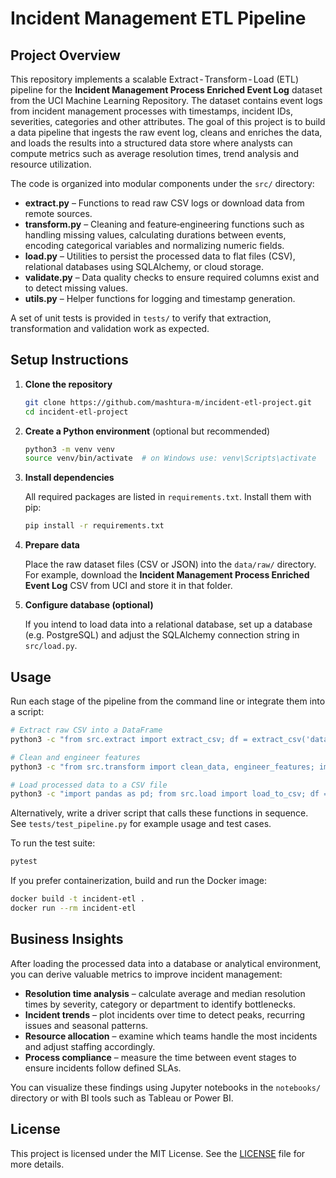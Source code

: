 # Incident Management ETL Pipeline

## Project Overview

This repository implements a scalable Extract ‑ Transform ‑ Load (ETL) pipeline for the **Incident Management Process Enriched Event Log** dataset from the UCI Machine Learning Repository. The dataset contains event logs from incident management processes with timestamps, incident IDs, severities, categories and other attributes. The goal of this project is to build a data pipeline that ingests the raw event log, cleans and enriches the data, and loads the results into a structured data store where analysts can compute metrics such as average resolution times, trend analysis and resource utilization.

The code is organized into modular components under the `src/` directory:

- **extract.py** – Functions to read raw CSV logs or download data from remote sources.
- **transform.py** – Cleaning and feature‑engineering functions such as handling missing values, calculating durations between events, encoding categorical variables and normalizing numeric fields.
- **load.py** – Utilities to persist the processed data to flat files (CSV), relational databases using SQLAlchemy, or cloud storage.
- **validate.py** – Data quality checks to ensure required columns exist and to detect missing values.
- **utils.py** – Helper functions for logging and timestamp generation.

A set of unit tests is provided in `tests/` to verify that extraction, transformation and validation work as expected.

## Setup Instructions

1. **Clone the repository**

   ```bash
   git clone https://github.com/mashtura-m/incident-etl-project.git
   cd incident-etl-project
   ```

2. **Create a Python environment** (optional but recommended)

   ```bash
   python3 -m venv venv
   source venv/bin/activate  # on Windows use: venv\Scripts\activate
   ```

3. **Install dependencies**

   All required packages are listed in `requirements.txt`. Install them with pip:

   ```bash
   pip install -r requirements.txt
   ```

4. **Prepare data**

   Place the raw dataset files (CSV or JSON) into the `data/raw/` directory. For example, download the **Incident Management Process Enriched Event Log** CSV from UCI and store it in that folder.

5. **Configure database (optional)**

   If you intend to load data into a relational database, set up a database (e.g. PostgreSQL) and adjust the SQLAlchemy connection string in `src/load.py`.

## Usage

Run each stage of the pipeline from the command line or integrate them into a script:

```bash
# Extract raw CSV into a DataFrame
python3 -c "from src.extract import extract_csv; df = extract_csv('data/raw/incident_log.csv'); print(df.head())"

# Clean and engineer features
python3 -c "from src.transform import clean_data, engineer_features; import pandas as pd; df = pd.read_csv('data/raw/incident_log.csv'); df_clean = clean_data(df); df_feat = engineer_features(df_clean); print(df_feat.head())"

# Load processed data to a CSV file
python3 -c "import pandas as pd; from src.load import load_to_csv; df = pd.read_csv('data/processed/processed_incident_log.csv'); load_to_csv(df, 'data/processed/final_incident_log.csv')"
```

Alternatively, write a driver script that calls these functions in sequence. See `tests/test_pipeline.py` for example usage and test cases.

To run the test suite:

```bash
pytest
```

If you prefer containerization, build and run the Docker image:

```bash
docker build -t incident-etl .
docker run --rm incident-etl
```

## Business Insights

After loading the processed data into a database or analytical environment, you can derive valuable metrics to improve incident management:

- **Resolution time analysis** – calculate average and median resolution times by severity, category or department to identify bottlenecks.
- **Incident trends** – plot incidents over time to detect peaks, recurring issues and seasonal patterns.
- **Resource allocation** – examine which teams handle the most incidents and adjust staffing accordingly.
- **Process compliance** – measure the time between event stages to ensure incidents follow defined SLAs.

You can visualize these findings using Jupyter notebooks in the `notebooks/` directory or with BI tools such as Tableau or Power BI.

## License

This project is licensed under the MIT License. See the [LICENSE](LICENSE) file for more details.
